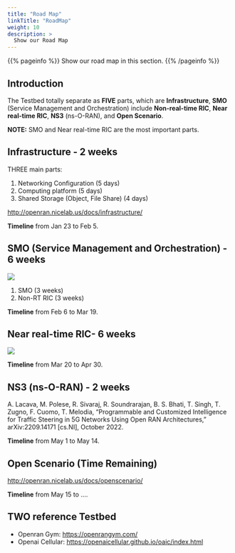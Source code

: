```yaml
---
title: "Road Map"
linkTitle: "RoadMap"
weight: 10
description: >
  Show our Road Map
---
```


{{% pageinfo %}}
Show our road map in this section.
{{% /pageinfo %}}

## Introduction
The Testbed totally separate as **FIVE** parts, which are **Infrastructure**, **SMO** (Service Management and Orchestration) include **Non-real-time RIC**, **Near real-time RIC**, **NS3** (ns-O-RAN), and **Open Scenario**.

**NOTE:**
SMO and Near real-time RIC are the most important parts.

## Infrastructure - 2 weeks
THREE main parts:
1. Networking Configuration (5 days)
2. Computing platform (5 days)
3. Shared Storage (Object, File Share) (4 days)

http://openran.nicelab.us/docs/infrastructure/

**Timeline** from Jan 23 to Feb 5.

## SMO (Service Management and Orchestration) - 6 weeks
![](http://res.cloudinary.com/dkvj6mo4c/image/upload/v1675803089/screenshot/jtxexk0xogxutlvsrt12.png)
1. SMO (3 weeks)
2. Non-RT RIC (3 weeks)

**Timeline** from Feb 6 to Mar 19.

## Near real-time RIC- 6 weeks
![](http://res.cloudinary.com/dkvj6mo4c/image/upload/v1675803180/screenshot/e5riky3bevnqleks2bxp.png)

**Timeline** from Mar 20 to Apr 30.

## NS3 (ns-O-RAN) - 2 weeks
A. Lacava, M. Polese, R. Sivaraj, R. Soundrarajan, B. S. Bhati, T. Singh, T. Zugno, F. Cuomo, T. Melodia, “Programmable and Customized Intelligence for Traffic Steering in 5G Networks Using Open RAN Architectures,” arXiv:2209.14171 [cs.NI], October 2022.
 
**Timeline** from May 1 to May 14.

## Open Scenario (Time Remaining)
http://openran.nicelab.us/docs/openscenario/

**Timeline** from May 15 to ....

## TWO reference Testbed
+ Openran Gym: https://openrangym.com/
+ Openai Cellular: https://openaicellular.github.io/oaic/index.html
